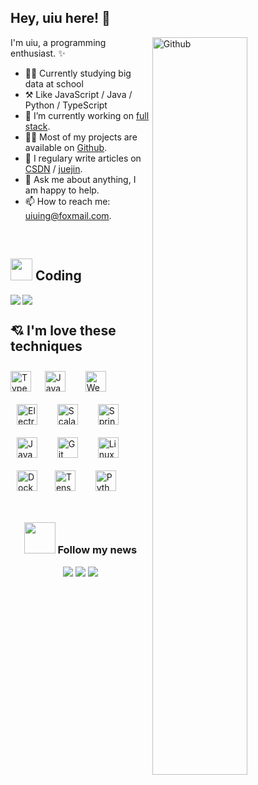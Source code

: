 
## Hey, uiu here! :wave:



<img width="55%" align="right" alt="Github" src="https://user-images.githubusercontent.com/73827386/155872922-938f8042-88d5-47dd-b97c-b41aaaf8b87a.png" />


I'm uiu, a programming enthusiast. ✨


-   👨‍🎓 Currently studying big data at school
-   ⚒️ Like JavaScript / Java / Python / TypeScript
-   🔭 I’m currently working on <a href="https://www.w3schools.com/whatis/whatis_fullstack.asp" target="_blank">full stack</a>.
-   👨‍💻 Most of my projects are available on <a href="https://github.com/uiuing" target="_blank">Github</a>.
-   🌟 I regulary write articles on <a href="https://uiuing.blog.csdn.net/" target="_blank">CSDN</a> / <a href="https://juejin.cn/user/4037839851890990" target="_blank">juejin</a>.
-   💬 Ask me about anything, I am happy to help.
-   📫 How to reach me: uiuing@foxmail.com.

<br/>

## <img src="https://media.giphy.com/media/WUlplcMpOCEmTGBtBW/giphy.gif" width="35"> Coding

<div>
    <img align="left" src="https://github-readme-stats.vercel.app/api?username=uiuing&count_private=true&show_icons=true&hide=issues&hide_border=true&hide_border=true" />
    <img src="https://github-readme-stats.vercel.app/api/top-langs/?username=uiuing&hide=html,css&langs_count=6&layout=compact&hide_border=true" />
</div>
 

## 💘 I'm love these techniques

<div> 
<img style="margin: 0px" src="https://profilinator.rishav.dev/skills-assets/typescript-original.svg" alt="TypeScript" height="33" />  &nbsp;
<img style="margin: 10px" src="https://profilinator.rishav.dev/skills-assets/javascript-original.svg" alt="JavaScript" height="33" />  &nbsp;
<img style="margin: 10px" src="https://profilinator.rishav.dev/skills-assets/webpack-original.svg" alt="Webpack" height="33" />  &nbsp;
<img style="margin: 10px" src="https://profilinator.rishav.dev/skills-assets/electron-original.svg" alt="Electron" height="33" />  &nbsp;
<img style="margin: 10px" src="https://profilinator.rishav.dev/skills-assets/scala-original-wordmark.svg" alt="Scala" height="33" />  &nbsp;
<img style="margin: 10px" src="https://profilinator.rishav.dev/skills-assets/springio-icon.svg" alt="Spring" height="33" />  &nbsp;
<img style="margin: 10px" src="https://profilinator.rishav.dev/skills-assets/java-original-wordmark.svg" alt="Java" height="33" /> &nbsp; 
<img style="margin: 10px" src="https://profilinator.rishav.dev/skills-assets/git-scm-icon.svg" alt="Git" height="33" />  &nbsp;
<img style="margin: 10px" src="https://profilinator.rishav.dev/skills-assets/linux-original.svg" alt="Linux" height="33" />  &nbsp;
<img style="margin: 10px" src="https://profilinator.rishav.dev/skills-assets/docker-original-wordmark.svg" alt="Docker" height="33" />&nbsp;  
<img style="margin: 10px" src="https://profilinator.rishav.dev/skills-assets/tensorflow-icon.svg" alt="TensorFlow" height="33" />  &nbsp;
<img style="margin: 10px" src="https://profilinator.rishav.dev/skills-assets/python-original.svg" alt="Python" height="33" /> 
</div>


<br/>
 
<div align="center">
<h3> <img src="https://media.giphy.com/media/VgCDAzcKvsR6OM0uWg/giphy.gif" width="50">  Follow my news </h3>
 
![](https://img.shields.io/badge/CSDN-%E5%85%A8%E6%A0%88%E9%A2%86%E5%9F%9F%E6%96%B0%E6%98%9F%E5%88%9B%E4%BD%9C%E8%80%85-red)
![](https://img.shields.io/badge/%E6%8E%98%E9%87%91-%E4%BC%98%E8%B4%A8%E5%8D%9A%E4%B8%BB-blue)
![](https://img.shields.io/badge/GitHub-Coding%20creates%20value-green)

</div>










